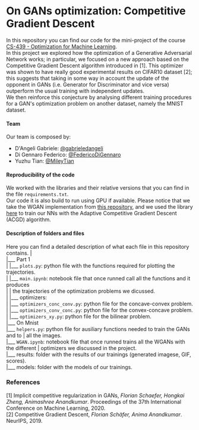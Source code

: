 # On GANs optimization: Competitive Gradient Descent  
In this repository you can find our code for the mini-project of the course [CS-439 - Optimization for Machine Learning](https://edu.epfl.ch/coursebook/en/optimization-for-machine-learning-CS-439).  
In this project we explored how the optimization of a Generative Adversarial Network works; in particular, we focused on a new approach based on the Competitive Gradient Descent algorithm introduced in [1]. This optimizer was shown to have really good experimental results on CIFAR10 dataset [2]; this suggests that taking in some way in account the update of the opponent in GANs (i.e. Generator for Discriminator and vice versa) outperform the usual training with independent updates.  
We then reinforce this conjecture by analysing different training procedures for a GAN's optimization problem on another dataset, namely the MNIST dataset.

#### Team  
Our team is composed by:  
* D'Angeli Gabriele: [@gabrieledangeli](https://github.com/gabrieledangeli)    
* Di Gennaro Federico: [@FedericoDiGennaro](https://github.com/FedericoDiGennaro)    
* Yuzhu Tian: [@MileyTian](https://github.com/MileyTian)   

#### Reproducibility of the code
We worked with the libraries and their relative versions that you can find in the file `requirements.txt`.   
Our code it is also build to run using GPU if available. Please notice that we take the WGAN implementation from [this repository](), and we used the library [here](https://github.com/devzhk/Implicit-Competitive-Regularization) to train our NNs with the Adaptive Competitive Gradient Descent (ACGD) algorithm.

#### Description of folders and files  
Here you can find a detailed description of what each file in this repository contains.
|  
|___ Part 1  
|        |___ `plots.py`: python file with the functions required for plotting the trajectories.   
|        |___ `main.ipynb`: notebook file that once runned call all the functions and it produces   
|        |                  the trajectories of the optimization problems we dicussed.  
|        |___  optimizers:  
|                    |___ `optimizers_conc_conv.py`: python file for the concave-convex problem.   
|                    |___ `optimizers_conv_conc.py`: python file for the convex-concave problem.  
|                    |___ `optimizers_xy.py`: python file for the bilinear problem.  
|___ On Mnist  
         |___ `helpers.py`: python file for ausiliary functions needed to train the GANs and to
         |                  all the images.  
         |___ `WGAN.ipynb`: notebook file that once runned trains all the WGANs with the different
         |                  optimizers we discussed in the project.  
         |___ results: folder with the results of our trainings (generated imagese, GIF, scores).  
         |___ models: folder with the models of our trainings.   

### References  
[1] Implicit competitive regularization in GANs, *Florian Schaefer, Hongkai Zheng, Animashree Anandkumar*. Proceedings of the 37th International Conference on Machine Learning, 2020.  
[2] Competitive Gradient Descent, *Florian Schäfer, Anima Anandkumar*. NeurIPS, 2019.